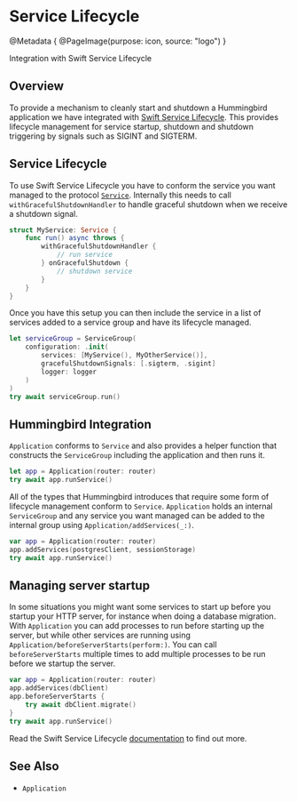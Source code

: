 # Service Lifecycle

@Metadata {
    @PageImage(purpose: icon, source: "logo")
}

Integration with Swift Service Lifecycle

## Overview

To provide a mechanism to cleanly start and shutdown a Hummingbird application we have integrated with [Swift Service Lifecycle](https://github.com/swift-server/swift-service-lifecycle). This provides lifecycle management for service startup, shutdown and shutdown triggering by signals such as SIGINT and SIGTERM.

## Service Lifecycle

To use Swift Service Lifecycle you have to conform the service you want managed to the protocol [`Service`](https://swiftpackageindex.com/swift-server/swift-service-lifecycle/main/documentation/servicelifecycle/service). Internally this needs to call `withGracefulShutdownHandler` to handle graceful shutdown when we receive a shutdown signal.

```swift
struct MyService: Service {
    func run() async throws {
        withGracefulShutdownHandler {
            // run service
        } onGracefulShutdown {
            // shutdown service
        }
    }
}
```

Once you have this setup you can then include the service in a list of services added to a service group and have its lifecycle managed.

```swift
let serviceGroup = ServiceGroup(
    configuration: .init(
        services: [MyService(), MyOtherService()],
        gracefulShutdownSignals: [.sigterm, .sigint]
        logger: logger
    )
)
try await serviceGroup.run()
```

## Hummingbird Integration

``Application`` conforms to `Service` and also provides a helper function that constructs the `ServiceGroup` including the application and then runs it.

```swift
let app = Application(router: router)
try await app.runService()
```

All of the types that Hummingbird introduces that require some form of lifecycle management conform to `Service`. ``Application`` holds an internal `ServiceGroup` and any service you want managed can be added to the internal group using ``Application/addServices(_:)``.

```swift
var app = Application(router: router)
app.addServices(postgresClient, sessionStorage)
try await app.runService()
```

## Managing server startup

In some situations you might want some services to start up before you startup your HTTP server, for instance when doing a database migration. With ``Application`` you can add processes to run before starting up the server, but while other services are running using ``Application/beforeServerStarts(perform:)``. You can call `beforeServerStarts` multiple times to add multiple processes to be run before we startup the server.

```swift
var app = Application(router: router)
app.addServices(dbClient)
app.beforeServerStarts {
    try await dbClient.migrate()
}
try await app.runService()
```

Read the Swift Service Lifecycle [documentation](https://swiftpackageindex.com/swift-server/swift-service-lifecycle/main/documentation/servicelifecycle) to find out more.

## See Also

- ``Application``
